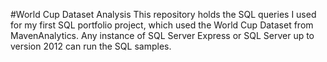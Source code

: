 #World Cup Dataset Analysis
This repository holds the SQL queries I used for my first SQL portfolio project, which used the World Cup Dataset from MavenAnalytics. Any instance of SQL Server Express or SQL Server up to version 2012 can run the SQL samples.

